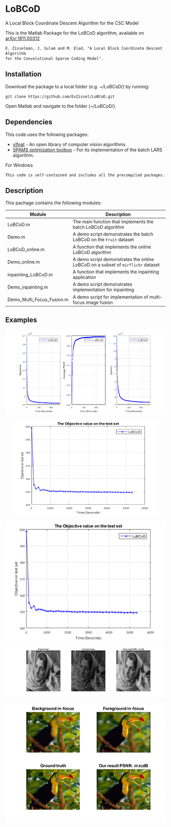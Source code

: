 # LoBCoD
A Local Block Coordinate Descent Algorithm for the CSC Model

This is the Matlab Package for the LoBCoD algorithm, available on [arXiv:1811.00312](https://arxiv.org/abs/1811.00312)
```
E. Zisselman, J. Sulam and M. Elad, "A Local Block Coordinate Descent Algorithm
for the Convolutional Sparse Coding Model". 
``` 

## Installation

Download the package to a local folder (e.g. ~/LoBCoD/) by running: 
```console
git clone https://github.com/EvZissel/LoBCoD.git
```

Open Matlab and navigate to the folder (~/LoBCoD/).

## Dependencies

This code uses the following packages: 
* [vlfeat](https://github.com/vlfeat/vlfeat) - An open library of computer vision algorithms.
* [SPAMS optimization toolbox](http://spams-devel.gforge.inria.fr/) - For its implementation of the batch LARS algorithm.

For Windows
```
This code is self-contained and includes all the precompiled packages.
```

## Description
This pachage contains the following modules:

| Module                    | Description 
|---------------------------|---
| LoBCoD.m                  | The main function that implements the batch LoBCoD algorithm 
| Demo.m                    | A demo script demonstrates the batch LoBCoD on the `Fruit` dataset 
| LoBCoD_online.m           | A function that implements the online LoBCoD algorithm 
| Demo_online.m             | A demo script demonstrates the online LoBCoD on a subset of `mirflickr` dataset 
| inpainting_LoBCoD.m       | A function that implements the inpainting application 
| Demo_inpainting.m         | A demo script demonstrates implementation for inpainting 
| Demo_Multi_Focus_Fusion.m | A demo script for implementation of multi-focus image fusion 


## Examples
![Figure 1](./batch_training_set.png)

<p align="center">
  <img width="460" height="300" src="./Online_test_set.png">
</p>

![Figure 2](./Online_test_set.png)

![Figure 3](./inpainting.png)

![Figure 4](./bird.png)

